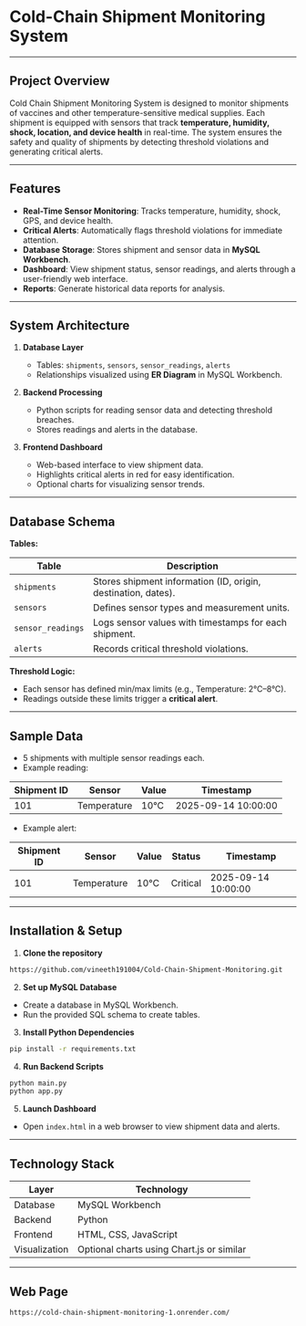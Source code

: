 # Cold-Chain Shipment Monitoring System

---

## **Project Overview**

Cold Chain Shipment Monitoring System is designed to monitor shipments of vaccines and other temperature-sensitive medical supplies. Each shipment is equipped with sensors that track **temperature, humidity, shock, location, and device health** in real-time. The system ensures the safety and quality of shipments by detecting threshold violations and generating critical alerts.

---

## **Features**

- **Real-Time Sensor Monitoring**: Tracks temperature, humidity, shock, GPS, and device health.
- **Critical Alerts**: Automatically flags threshold violations for immediate attention.
- **Database Storage**: Stores shipment and sensor data in **MySQL Workbench**.
- **Dashboard**: View shipment status, sensor readings, and alerts through a user-friendly web interface.
- **Reports**: Generate historical data reports for analysis.

---

## **System Architecture**

1. **Database Layer**
   - Tables: `shipments`, `sensors`, `sensor_readings`, `alerts`
   - Relationships visualized using **ER Diagram** in MySQL Workbench.

2. **Backend Processing**
   - Python scripts for reading sensor data and detecting threshold breaches.
   - Stores readings and alerts in the database.

3. **Frontend Dashboard**
   - Web-based interface to view shipment data.
   - Highlights critical alerts in red for easy identification.
   - Optional charts for visualizing sensor trends.

---

## **Database Schema**

**Tables:**

| Table | Description |
|-------|-------------|
| `shipments` | Stores shipment information (ID, origin, destination, dates). |
| `sensors` | Defines sensor types and measurement units. |
| `sensor_readings` | Logs sensor values with timestamps for each shipment. |
| `alerts` | Records critical threshold violations. |

**Threshold Logic:**
- Each sensor has defined min/max limits (e.g., Temperature: 2°C–8°C).  
- Readings outside these limits trigger a **critical alert**.

---

## **Sample Data**

- 5 shipments with multiple sensor readings each.
- Example reading:

| Shipment ID | Sensor | Value | Timestamp |
|-------------|--------|-------|-----------|
| 101 | Temperature | 10°C | 2025-09-14 10:00:00 |

- Example alert:

| Shipment ID | Sensor | Value | Status | Timestamp |
|-------------|--------|-------|--------|-----------|
| 101 | Temperature | 10°C | Critical | 2025-09-14 10:00:00 |

---

## **Installation & Setup**

1. **Clone the repository**
```bash
https://github.com/vineeth191004/Cold-Chain-Shipment-Monitoring.git
````

2. **Set up MySQL Database**

* Create a database in MySQL Workbench.
* Run the provided SQL schema to create tables.

3. **Install Python Dependencies**

```bash
pip install -r requirements.txt
```

4. **Run Backend Scripts**

```bash
python main.py
python app.py
```

5. **Launch Dashboard**

* Open `index.html` in a web browser to view shipment data and alerts.

---

## **Technology Stack**

| Layer         | Technology                                |
| ------------- | ----------------------------------------- |
| Database      | MySQL Workbench                           |
| Backend       | Python                                    |
| Frontend      | HTML, CSS, JavaScript                     |
| Visualization | Optional charts using Chart.js or similar |

---
## **Web Page**

```bash
https://cold-chain-shipment-monitoring-1.onrender.com/
```

```
